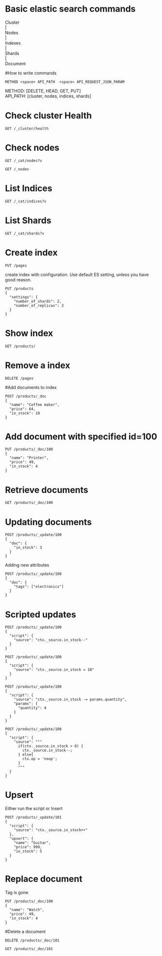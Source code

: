 # Basic elastic search commands 

Cluster     
    |   
Nodes   
    |  
Indexes     
    |   
Shards  
    |   
Document

#How to write commands
```
METHOD <space> API_PATH  <space> API_REQUEST_JSON_PARAM
``` 
METHOD: [DELETE, HEAD, GET, PUT]        
API_PATH: [cluster, nodes, indices, shards]


# Check cluster Health
```
GET /_cluster/health
``` 

# Check nodes
```
GET /_cat/nodes?v
```
```
GET /_nodes
```

# List Indices

```
GET /_cat/indices?v
```

# List Shards
```
GET /_cat/shards?v
```


# Create index
```
PUT /pages
```
create index with configuration. Use default ES setting, unless you have good reason.
```
PUT /products 
{
  "settings": {
    "number_of_shards": 2,
    "number_of_replicas": 2
  }
}
```

# Show index
```
GET /products/
```

# Remove a index
```
DELETE /pages
```

#Add documents to index
```
POST /products/_doc
{
  "name": "Coffee maker",
  "price": 64,
  "in_stock": 10
}
```

# Add document with specified id=100
```
PUT /products/_doc/100
{
  "name": "Printer",
  "price": 49,
  "in_stock": 4
}
```

# Retrieve documents
```
GET /products/_doc/100
```

# Updating documents
```
POST /products/_update/100
{
  "doc": {
    "in_stock": 3
  }
}
```
Adding new attributes
```
POST /products/_update/100
{
  "doc": {
    "tags": ["electronics"]
  }
}
```

# Scripted updates
```
POST /products/_update/100
{
  "script": {
    "source": "ctx._source.in_stock--"
  }
}
```

```
POST /products/_update/100
{
  "script": {
    "source": "ctx._source.in_stock = 10"
  }
}
```

```
POST /products/_update/100
{
  "script": {
    "source": "ctx._source.in_stock -= params.quantity",
    "params": {
      "quantity": 4
    }
  }
}
```

```
POST /products/_update/100
{
  "script": {
    "source": """
      if(ctx._source.in_stock > 0) {
        ctx._source.in_stock--;
      } else{
        ctx.op = 'noop';
      }
      """
  }
}
```

# Upsert
Either run the script or Insert
```
POST /products/_update/101
{
  "script": {
    "source": "ctx._source.in_stock++"
  },
  "upsert": {
    "name": "Guitar",
    "price": 999,
    "in_stock": 5
  }
}
```
# Replace document
Tag is gone

```
PUT /products/_doc/100
{
  "name": "Watch",
  "price": 49,
  "in_stock": 4
}
```

#Delete a document
```
DELETE /products/_doc/101
```
```
GET /products/_doc/101
```
